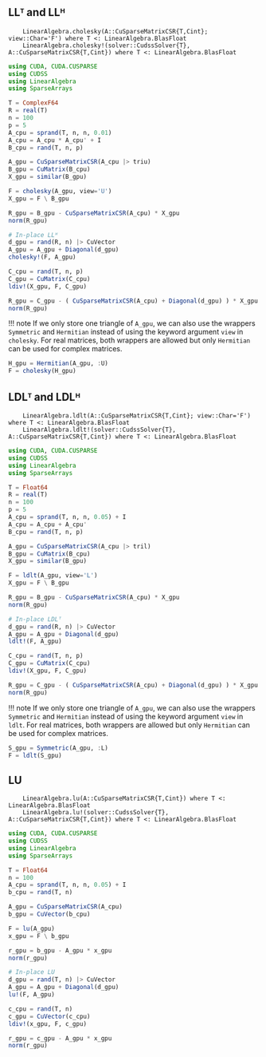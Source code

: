 ## LLᵀ and LLᴴ

```@docs
    LinearAlgebra.cholesky(A::CuSparseMatrixCSR{T,Cint}; view::Char='F') where T <: LinearAlgebra.BlasFloat
    LinearAlgebra.cholesky!(solver::CudssSolver{T}, A::CuSparseMatrixCSR{T,Cint}) where T <: LinearAlgebra.BlasFloat
```

```julia
using CUDA, CUDA.CUSPARSE
using CUDSS
using LinearAlgebra
using SparseArrays

T = ComplexF64
R = real(T)
n = 100
p = 5
A_cpu = sprand(T, n, n, 0.01)
A_cpu = A_cpu * A_cpu' + I
B_cpu = rand(T, n, p)

A_gpu = CuSparseMatrixCSR(A_cpu |> triu)
B_gpu = CuMatrix(B_cpu)
X_gpu = similar(B_gpu)

F = cholesky(A_gpu, view='U')
X_gpu = F \ B_gpu

R_gpu = B_gpu - CuSparseMatrixCSR(A_cpu) * X_gpu
norm(R_gpu)

# In-place LLᴴ
d_gpu = rand(R, n) |> CuVector
A_gpu = A_gpu + Diagonal(d_gpu)
cholesky!(F, A_gpu)

C_cpu = rand(T, n, p)
C_gpu = CuMatrix(C_cpu)
ldiv!(X_gpu, F, C_gpu)

R_gpu = C_gpu - ( CuSparseMatrixCSR(A_cpu) + Diagonal(d_gpu) ) * X_gpu
norm(R_gpu)
```

!!! note
    If we only store one triangle of `A_gpu`, we can also use the wrappers `Symmetric` and `Hermitian` instead of using the keyword argument `view` in `cholesky`. For real matrices, both wrappers are allowed but only `Hermitian` can be used for complex matrices.

```julia
H_gpu = Hermitian(A_gpu, :U)
F = cholesky(H_gpu)
```

## LDLᵀ and LDLᴴ

```@docs
    LinearAlgebra.ldlt(A::CuSparseMatrixCSR{T,Cint}; view::Char='F') where T <: LinearAlgebra.BlasFloat
    LinearAlgebra.ldlt!(solver::CudssSolver{T}, A::CuSparseMatrixCSR{T,Cint}) where T <: LinearAlgebra.BlasFloat
```

```julia
using CUDA, CUDA.CUSPARSE
using CUDSS
using LinearAlgebra
using SparseArrays

T = Float64
R = real(T)
n = 100
p = 5
A_cpu = sprand(T, n, n, 0.05) + I
A_cpu = A_cpu + A_cpu'
B_cpu = rand(T, n, p)

A_gpu = CuSparseMatrixCSR(A_cpu |> tril)
B_gpu = CuMatrix(B_cpu)
X_gpu = similar(B_gpu)

F = ldlt(A_gpu, view='L')
X_gpu = F \ B_gpu

R_gpu = B_gpu - CuSparseMatrixCSR(A_cpu) * X_gpu
norm(R_gpu)

# In-place LDLᵀ
d_gpu = rand(R, n) |> CuVector
A_gpu = A_gpu + Diagonal(d_gpu)
ldlt!(F, A_gpu)

C_cpu = rand(T, n, p)
C_gpu = CuMatrix(C_cpu)
ldiv!(X_gpu, F, C_gpu)

R_gpu = C_gpu - ( CuSparseMatrixCSR(A_cpu) + Diagonal(d_gpu) ) * X_gpu
norm(R_gpu)
```

!!! note
    If we only store one triangle of `A_gpu`, we can also use the wrappers `Symmetric` and `Hermitian` instead of using the keyword argument `view` in `ldlt`. For real matrices, both wrappers are allowed but only `Hermitian` can be used for complex matrices.

```julia
S_gpu = Symmetric(A_gpu, :L)
F = ldlt(S_gpu)
```

## LU

```@docs
    LinearAlgebra.lu(A::CuSparseMatrixCSR{T,Cint}) where T <: LinearAlgebra.BlasFloat
    LinearAlgebra.lu!(solver::CudssSolver{T}, A::CuSparseMatrixCSR{T,Cint}) where T <: LinearAlgebra.BlasFloat
```

```julia
using CUDA, CUDA.CUSPARSE
using CUDSS
using LinearAlgebra
using SparseArrays

T = Float64
n = 100
A_cpu = sprand(T, n, n, 0.05) + I
b_cpu = rand(T, n)

A_gpu = CuSparseMatrixCSR(A_cpu)
b_gpu = CuVector(b_cpu)

F = lu(A_gpu)
x_gpu = F \ b_gpu

r_gpu = b_gpu - A_gpu * x_gpu
norm(r_gpu)

# In-place LU
d_gpu = rand(T, n) |> CuVector
A_gpu = A_gpu + Diagonal(d_gpu)
lu!(F, A_gpu)

c_cpu = rand(T, n)
c_gpu = CuVector(c_cpu)
ldiv!(x_gpu, F, c_gpu)

r_gpu = c_gpu - A_gpu * x_gpu
norm(r_gpu)
```
